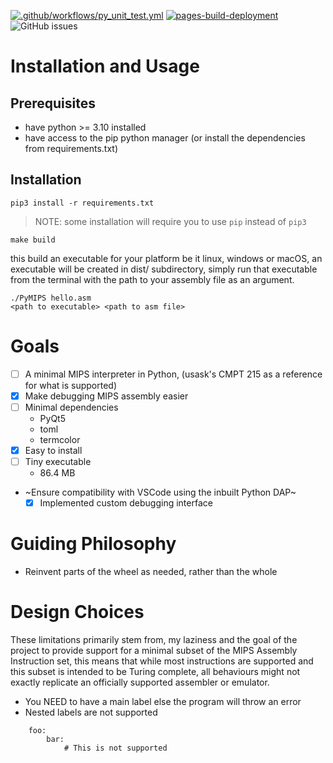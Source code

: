 [![.github/workflows/py_unit_test.yml](https://github.com/frroossst/py_mips_debugger/actions/workflows/py_unit_test.yml/badge.svg)](https://github.com/frroossst/py_mips_debugger/actions/workflows/py_unit_test.yml)
[![pages-build-deployment](https://github.com/frroossst/py_mips_debugger/actions/workflows/pages/pages-build-deployment/badge.svg?branch=master)](https://github.com/frroossst/py_mips_debugger/actions/workflows/pages/pages-build-deployment)
![GitHub issues](https://img.shields.io/github/issues-raw/frroossst/py_mips_debugger?style=plastic)

# Installation and Usage

## Prerequisites
- have python >= 3.10 installed
- have access to the pip python manager (or install the dependencies from requirements.txt)

## Installation

`pip3 install -r requirements.txt`  
> NOTE: some installation will require you to use `pip` instead of `pip3`  



`make build`  

this build an executable for your platform be it linux, windows or macOS, an executable will be created in dist/ subdirectory, simply run that executable from the terminal with the path to your assembly file as an argument.  


`./PyMIPS hello.asm`  
`<path to executable> <path to asm file>`

# Goals

- [ ] A minimal MIPS interpreter in Python, (usask's CMPT 215 as a reference for what is supported)
- [x] Make debugging MIPS assembly easier
- [ ] Minimal dependencies
    - PyQt5
    - toml
    - termcolor
- [x] Easy to install
- [ ] Tiny executable
    - 86.4 MB 
- ~Ensure compatibility with VSCode using the inbuilt Python DAP~   
    - [x] Implemented custom debugging interface   

# Guiding Philosophy
- Reinvent parts of the wheel as needed, rather than the whole

# Design Choices

These limitations primarily stem from, my laziness and the goal of the project to provide support for a minimal 
subset of the MIPS Assembly Instruction set, this means that while most instructions are supported and this subset is
intended to be Turing complete, all behaviours might not exactly replicate an officially supported assembler or emulator.

- You NEED to have a main label else the program will throw an error
- Nested labels are not supported
```
    foo:
        bar:
            # This is not supported
```
